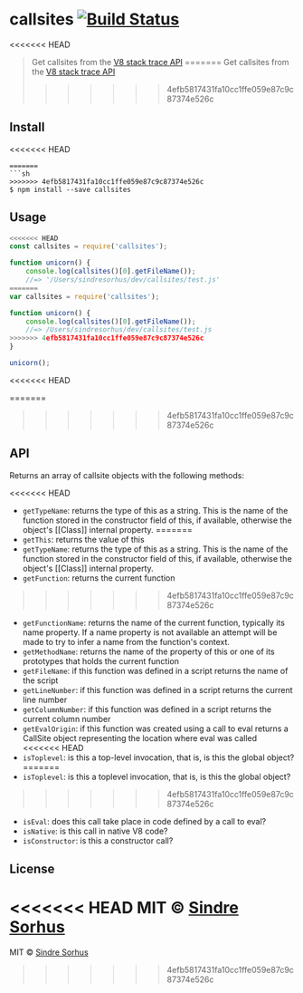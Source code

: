 # callsites [![Build Status](https://travis-ci.org/sindresorhus/callsites.svg?branch=master)](https://travis-ci.org/sindresorhus/callsites)

<<<<<<< HEAD
> Get callsites from the [V8 stack trace API](https://github.com/v8/v8/wiki/Stack-Trace-API)
=======
> Get callsites from the [V8 stack trace API](https://code.google.com/p/v8/wiki/JavaScriptStackTraceApi)
>>>>>>> 4efb5817431fa10cc1ffe059e87c9c87374e526c


## Install

<<<<<<< HEAD
```
=======
```sh
>>>>>>> 4efb5817431fa10cc1ffe059e87c9c87374e526c
$ npm install --save callsites
```


## Usage

```js
<<<<<<< HEAD
const callsites = require('callsites');

function unicorn() {
	console.log(callsites()[0].getFileName());
	//=> '/Users/sindresorhus/dev/callsites/test.js'
=======
var callsites = require('callsites');

function unicorn() {
	console.log(callsites()[0].getFileName());
	//=> /Users/sindresorhus/dev/callsites/test.js
>>>>>>> 4efb5817431fa10cc1ffe059e87c9c87374e526c
}

unicorn();
```

<<<<<<< HEAD

=======
>>>>>>> 4efb5817431fa10cc1ffe059e87c9c87374e526c
## API

Returns an array of callsite objects with the following methods:

<<<<<<< HEAD
- `getTypeName`: returns the type of this as a string. This is the name of the function stored in the constructor field of this, if available, otherwise the object's [[Class]] internal property.
=======
- `getThis`: returns the value of this
- `getTypeName`: returns the type of this as a string. This is the name of the function stored in the constructor field of this, if available, otherwise the object's [[Class]] internal property.
- `getFunction`: returns the current function
>>>>>>> 4efb5817431fa10cc1ffe059e87c9c87374e526c
- `getFunctionName`: returns the name of the current function, typically its name property. If a name property is not available an attempt will be made to try to infer a name from the function's context.
- `getMethodName`: returns the name of the property of this or one of its prototypes that holds the current function
- `getFileName`: if this function was defined in a script returns the name of the script
- `getLineNumber`: if this function was defined in a script returns the current line number
- `getColumnNumber`: if this function was defined in a script returns the current column number
- `getEvalOrigin`: if this function was created using a call to eval returns a CallSite object representing the location where eval was called
<<<<<<< HEAD
- `isToplevel`: is this a top-level invocation, that is, is this the global object?
=======
- `isToplevel`: is this a toplevel invocation, that is, is this the global object?
>>>>>>> 4efb5817431fa10cc1ffe059e87c9c87374e526c
- `isEval`: does this call take place in code defined by a call to eval?
- `isNative`: is this call in native V8 code?
- `isConstructor`: is this a constructor call?


## License

<<<<<<< HEAD
MIT © [Sindre Sorhus](https://sindresorhus.com)
=======
MIT © [Sindre Sorhus](http://sindresorhus.com)
>>>>>>> 4efb5817431fa10cc1ffe059e87c9c87374e526c
